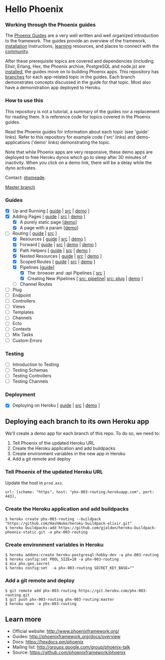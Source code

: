 # Hello Phoenix

### Working through the Phoenix guides

The [Phoenix Guides](https://hexdocs.pm/phoenix/overview.html) are a very well written and well organized introduction to the framework. The guides provide an overview of the framework, [installation](https://hexdocs.pm/phoenix/installation.html) instructions, [learning](https://hexdocs.pm/phoenix/learning.html) resources, and places to connect with the [community](https://hexdocs.pm/phoenix/community.html).

After these prerequisite topics are covered and dependencies (including Elixir, Erlang, Hex, the Phoenix archive, PostgreSQL and node.js) are [installed](https://hexdocs.pm/phoenix/installation.html), the guides move on to building Phoenix apps. This repository has [branches](https://github.com/smeade/hellophoenix/branches/all) for each app-related topic in the guides. Each branch demonstrates concepts discussed in the guide for that topic. Most also have a demonstration app deployed to Heroku.

### How to use this

This repository is not a tutorial, a summary of the guides nor a replacement for reading them. It is reference code for topics covered in the Phoenix guides. 

Read the Phoenix guides for information about each topic (see 'guide' links). Refer to this repository for example code ('src' links) and demo-applications ('demo' links) demonstrating the topic. 

Note that while Phoenix apps are very responsive, these demo apps are deployed to free Heroku dynos which go to sleep after 30 minutes of inactivity. When you click on a demo link, there will be a delay while the dyno activates.

Contact: [@smeade](https://twitter.com/smeade).

[Master branch](https://github.com/smeade/hellophoenix)

### Guides
- [x] Up and Running [
    [guide](https://hexdocs.pm/phoenix/up_and_running.html#content) |
    [src](https://github.com/smeade/hellophoenix/tree/phx-001-up-and-running) |
    [demo](https://phx-001-up-and-running.herokuapp.com)
    ]
- [x] Adding Pages [
    [guide](https://hexdocs.pm/phoenix/adding_pages.html) |
    [src](https://github.com/smeade/hellophoenix/tree/phx-002-adding-pages) |
    [demo](https://phx-002-adding-pages.herokuapp.com)
    ]
  - [x] A purely static page [[demo](https://phx-002-adding-pages.herokuapp.com/hello)]
  - [x] A page with a param [[demo](https://phx-002-adding-pages.herokuapp.com/hello/Scott)]
- [ ] Routing [
    [guide](https://hexdocs.pm/phoenix/routing.html) |
    [src](https://github.com/smeade/hellophoenix/tree/phx-003-routing)
    ]
  - [x] Resources [
    [guide](https://hexdocs.pm/phoenix/routing.html#resources) |
    [src](https://github.com/smeade/hellophoenix/blob/phx-003-routing/lib/hello_web/router.ex#L34) |
    [demo](https://phx-003-routing.herokuapp.com/users)
    ]
  - [x] Forward [
    [guide](https://hexdocs.pm/phoenix/routing.html#forward) |
    [src](https://github.com/smeade/hellophoenix/blob/phx-003-routing/lib/hello_web/router.ex#L50) |
    [demo](https://phx-003-routing.herokuapp.com/jobs) |
    [demo](https://phx-003-routing.herokuapp.com/jobs/active)
    ]
  - [x] Path Helpers [
    [guide](https://hexdocs.pm/phoenix/routing.html#path-helpers) |
    [src](https://github.com/smeade/hellophoenix/blob/phx-003-routing/lib/hello_web/templates/layout/app.html.eex#L90) |
    [demo](https://phx-003-routing.herokuapp.com/users?admin=true&active=false)
    ]
  - [x] Nested Resources [
      [guide](https://github.com/smeade/hellophoenix/blob/phx-003-routing/lib/hello_web/router.ex#L35) |
      [src](https://github.com/smeade/hellophoenix/blob/phx-003-routing/lib/hello_web/router.ex#L35) | 
      [demo](https://phx-003-routing.herokuapp.com/users/111/posts)
    ]
  - [x] Scoped Routes [
      [guide](https://hexdocs.pm/phoenix/routing.html#scoped-routes) |
      [src](https://github.com/smeade/hellophoenix/blob/phx-003-routing/lib/hello_web/router.ex#L35) |
      [demo](https://phx-003-routing.herokuapp.com/admin/users)
    ]
  - [x] Pipelines [[guide](https://hexdocs.pm/phoenix/routing.html#pipelines )]
    - [x] The :browser and :api Pipelines [
      [src](https://github.com/smeade/hellophoenix/blob/phx-003-routing/lib/hello_web/router.ex#L5)
    ]
    - [x] Creating New Pipelines [
      [src: pipeline](https://github.com/smeade/hellophoenix/blob/phx-003-routing/lib/hello_web/router.ex#L20)|
      [src: plug](https://github.com/smeade/hellophoenix/blob/phx-003-routing/lib/plugs/admin.ex) |
      [demo](https://phx-003-routing.herokuapp.com/admin/users)
      ]
  - [ ] Channel Routes
- [ ] Plug
- [ ] Endpoint
- [ ] Controllers
- [ ] Views
- [ ] Templates
- [ ] Channels
- [ ] Ecto
- [ ] Contexts
- [ ] Mix Tasks
- [ ] Custom Errors

### Testing
- [ ] Introduction to Testing
- [ ] Testing Schemas
- [ ] Testing Controllers
- [ ] Testing Channels

### Deployment
- [x] Deploying on Heroku [
[guide](https://hexdocs.pm/phoenix/heroku.html#content) |
[src](https://github.com/smeade/hellophoenix/tree/phx-001-up-and-running) |
[demo](https://phx-001-up-and-running.herokuapp.com)
]

## Deploying each branch to its own Heroku app

We'll create a demo app for each branch of this repo. To do so, we need to:

1. Tell Phoenix of the updated Heroku URL
2. Create the Heroku application and add buildpacks
3. Create environment variables in the new app in Heroku
4. Add a git remote and deploy

### Tell Phoenix of the updated Heroku URL

Update the host in `prod.exs`.

```
url: [scheme: "https", host: "phx-003-routing.herokuapp.com", port: 443],
```

### Create the Heroku application and add buildpacks

```
$ heroku create phx-003-routing --buildpack "https://github.com/HashNuke/heroku-buildpack-elixir.git"
$ heroku buildpacks:add https://github.com/gjaldon/heroku-buildpack-phoenix-static.git -a phx-003-routing
```

### Create environment variables in Heroku

```
$ heroku addons:create heroku-postgresql:hobby-dev -a phx-003-routing
$ heroku config:set POOL_SIZE=18 -a phx-003-routing
$ mix phx.gen.secret
$ heroku config:set  -a phx-003-routing SECRET_KEY_BASE=""
```

### Add a git remote and deploy

```
$ git remote add phx-003-routing https://git.heroku.com/phx-003-routing.git
$ git push phx-003-routing phx-003-routing:master
$ heroku open -a phx-003-routing
```

## Learn more

  * Official website: http://www.phoenixframework.org/
  * Guides: http://phoenixframework.org/docs/overview
  * Docs: https://hexdocs.pm/phoenix
  * Mailing list: http://groups.google.com/group/phoenix-talk
  * Source: https://github.com/phoenixframework/phoenix
